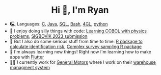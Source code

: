 <h1 align="center">Hi 👋, I'm Ryan</h1>

- 🖳 Languages: [C](https://en.wikipedia.org/wiki/C_(programming_language)), [Java](https://en.wikipedia.org/wiki/Java_(programming_language)), [SQL](https://en.wikipedia.org/wiki/SQL), [Bash](https://en.wikipedia.org/wiki/Bash_(Unix_shell)), [4GL](https://en.wikipedia.org/wiki/IBM_Informix-4GL), [python](https://en.wikipedia.org/wiki/Python_(programming_language))
- 🤪 I enjoy doing silly things with code: [Learning COBOL with physics problems](https://github.com/RyanHornby/physics-solver), [SIGBOVIK 2023 submission](https://github.com/RyanHornby/ringfuck)
- 👔 But I also do some serious stuff from time to time: [R package to calculate identification risk](https://github.com/RyanHornby/IdentificationRiskCalculation), [Complex survey sampling R package](https://github.com/RyanHornby/csSampling)
- 📖 I'm always learning new things! Right now I'm learning how to make apps with [Flutter](https://en.wikipedia.org/wiki/Flutter_(software))
- 🧑‍💼 I currently work for [General Motors](https://www.gm.com/) where I work on their [warehouse managment system](https://en.wikipedia.org/wiki/Warehouse_management_system)

<!--
**RyanHornby/RyanHornby** is a ✨ _special_ ✨ repository because its `README.md` (this file) appears on your GitHub profile.

Here are some ideas to get you started:

- 🔭 I’m currently working on ...
- 🌱 I’m currently learning ...
- 👯 I’m looking to collaborate on ...
- 🤔 I’m looking for help with ...
- 💬 Ask me about ...
- 📫 How to reach me: ...
- 😄 Pronouns: ...
- ⚡ Fun fact: ...
-->
